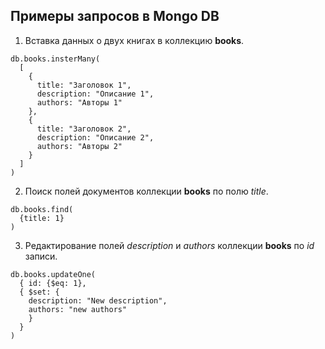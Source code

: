 ## Примеры запросов в Mongo DB

1. Вставка данных о двух книгах в коллекцию **books**.
  ```
  db.books.insterMany(
    [
      {
        title: "Заголовок 1",
        description: "Описание 1",
        authors: "Авторы 1"
      },
      {
        title: "Заголовок 2",
        description: "Описание 2",
        authors: "Авторы 2"
      }
    ]
  )
  ```
2. Поиск полей документов коллекции **books** по полю *title*.
  ```
  db.books.find(
    {title: 1}
  )
  ```
3. Редактирование полей *description* и *authors* коллекции **books** по *id* записи.
  ```
  db.books.updateOne(
    { id: {$eq: 1},
    { $set: {
      description: "New description", 
      authors: "new authors"
      }
    }
  )
  ```